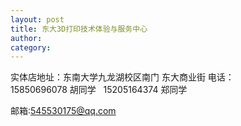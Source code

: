 ```yaml
---
layout: post
title: 东大3D打印技术体验与服务中心
author: 
category: 
---
```


实体店地址：东南大学九龙湖校区南门  东大商业街
电话：   
15850696078 胡同学   
15205164374 郑同学

邮箱:545530175@qq.com  

